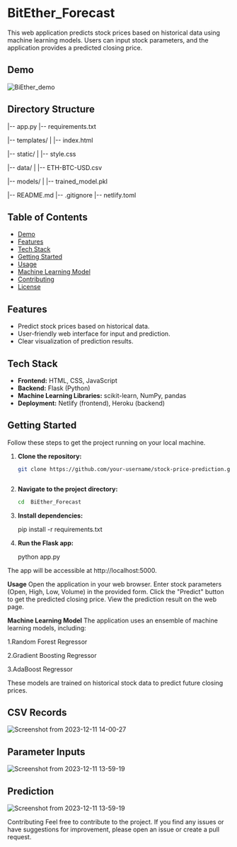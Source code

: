# BitEther_Forecast


This web application predicts stock prices based on historical data using machine learning models. Users can input stock parameters, and the application provides a predicted closing price.

## Demo

![BiEther_demo](https://github.com/Gokulachalam/BitEther_Forecast/assets/89055461/0ba4c23d-9b4d-4d40-b3a1-b4aea4484941)


## Directory Structure

|-- app.py
|-- requirements.txt


|-- templates/
|   |-- index.html


|-- static/
|   |-- style.css


|-- data/
|   |-- ETH-BTC-USD.csv


|-- models/
|   |-- trained_model.pkl


|-- README.md
|-- .gitignore
|-- netlify.toml







## Table of Contents
- [Demo](#demo)
- [Features](#features)
- [Tech Stack](#tech-stack)
- [Getting Started](#getting-started)
- [Usage](#usage)
- [Machine Learning Model](#machine-learning-model)
- [Contributing](#contributing)
- [License](#license)


## Features

- Predict stock prices based on historical data.
- User-friendly web interface for input and prediction.
- Clear visualization of prediction results.

## Tech Stack

- **Frontend:** HTML, CSS, JavaScript
- **Backend:** Flask (Python)
- **Machine Learning Libraries:** scikit-learn, NumPy, pandas
- **Deployment:** Netlify (frontend), Heroku (backend)

## Getting Started

Follow these steps to get the project running on your local machine.

1. **Clone the repository:**

   ```bash
   git clone https://github.com/your-username/stock-price-prediction.git



2. **Navigate to the project directory:**

   ```bash
   cd  BiEther_Forecast

3. **Install dependencies:**

   pip install -r requirements.txt


4. **Run the Flask app:**

   python app.py

The app will be accessible at http://localhost:5000.

**Usage**
Open the application in your web browser.
Enter stock parameters (Open, High, Low, Volume) in the provided form.
Click the "Predict" button to get the predicted closing price.
View the prediction result on the web page.


**Machine Learning Model**
The application uses an ensemble of machine learning models, including:

1.Random Forest Regressor


2.Gradient Boosting Regressor


3.AdaBoost Regressor

These models are trained on historical stock data to predict future closing prices.


## CSV Records


![Screenshot from 2023-12-11 14-00-27](https://github.com/Gokulachalam/BitEther_Forecast/assets/89055461/ae5b9316-c77d-444c-9b5e-a416168c9054)






## Parameter Inputs

![Screenshot from 2023-12-11 13-59-19](https://github.com/Gokulachalam/BitEther_Forecast/assets/89055461/c96a7a5e-d1b0-4661-8cb7-e67dd10cd0da)




## Prediction

![Screenshot from 2023-12-11 13-59-19](https://github.com/Gokulachalam/BitEther_Forecast/assets/89055461/ab58eb59-7d02-4c82-9b7c-429056c1698a)



Contributing
Feel free to contribute to the project. If you find any issues or have suggestions for improvement, please open an issue or create a pull request.


